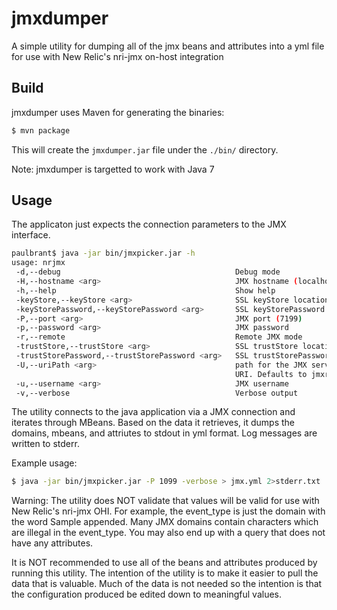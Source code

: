 # jmxdumper
A simple utility for dumping all of the jmx beans and attributes into a yml file for use with New Relic's nri-jmx on-host integration

## Build
jmxdumper uses Maven for generating the binaries:

```bash
$ mvn package
```

This will create the `jmxdumper.jar` file under the `./bin/` directory. 

Note: jmxdumper is targetted to work with Java 7

## Usage
The applicaton just expects the connection parameters to the JMX interface.

```bash
paulbrant$ java -jar bin/jmxpicker.jar -h
usage: nrjmx
 -d,--debug                                       Debug mode
 -H,--hostname <arg>                              JMX hostname (localhost)
 -h,--help                                        Show help
 -keyStore,--keyStore <arg>                       SSL keyStore location
 -keyStorePassword,--keyStorePassword <arg>       SSL keyStorePassword
 -P,--port <arg>                                  JMX port (7199)
 -p,--password <arg>                              JMX password
 -r,--remote                                      Remote JMX mode
 -trustStore,--trustStore <arg>                   SSL trustStore location
 -trustStorePassword,--trustStorePassword <arg>   SSL trustStorePassword
 -U,--uriPath <arg>                               path for the JMX service
                                                  URI. Defaults to jmxrmi
 -u,--username <arg>                              JMX username
 -v,--verbose                                     Verbose output
```

The utility connects to the java application via a JMX connection and iterates through MBeans. Based on the data it retrieves, it dumps the domains, mbeans, and attriutes to stdout in yml format. Log messages are written to stderr.

Example usage:

```bash
$ java -jar bin/jmxpicker.jar -P 1099 -verbose > jmx.yml 2>stderr.txt
```

Warning: The utility does NOT validate that values will be valid for use with New Relic's nri-jmx OHI. For example, the event\_type is just the domain with the word Sample appended. Many JMX domains contain characters which are illegal in the event\_type. You may also end up with a query that does not have any attributes.

It is NOT recommended to use all of the beans and attributes produced by running this utility. The intention of the utility is to make it easier to pull the data that is valuable. Much of the data is not needed so the intention is that the configuration produced be edited down to meaningful values.


